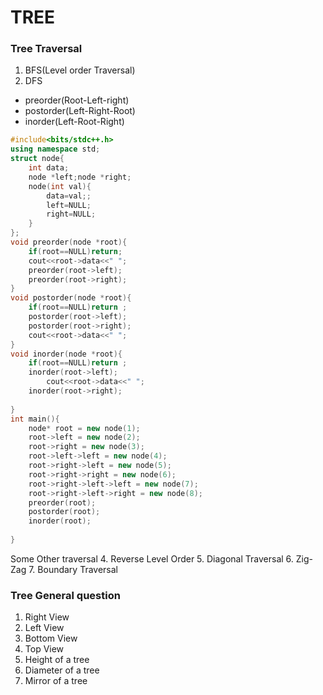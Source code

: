 # TREE
### Tree Traversal
1. BFS(Level order Traversal)
2. DFS
 - preorder(Root-Left-right)
 - postorder(Left-Right-Root)
 - inorder(Left-Root-Right)
```cpp
#include<bits/stdc++.h>
using namespace std;
struct node{
	int data;
	node *left;node *right;
	node(int val){
		data=val;;
		left=NULL;
		right=NULL;
	}
};
void preorder(node *root){
	if(root==NULL)return;
	cout<<root->data<<" ";
	preorder(root->left);
	preorder(root->right);
}
void postorder(node *root){
	if(root==NULL)return ;
	postorder(root->left);
	postorder(root->right);
	cout<<root->data<<" ";
}
void inorder(node *root){
	if(root==NULL)return ;
	inorder(root->left);
        cout<<root->data<<" ";
	inorder(root->right);
	
}
int main(){
    node* root = new node(1);
    root->left = new node(2);
    root->right = new node(3);
    root->left->left = new node(4);
    root->right->left = new node(5);
    root->right->right = new node(6);
    root->right->left->left = new node(7);
    root->right->left->right = new node(8);
    preorder(root);
    postorder(root);
    inorder(root);
    
}
```
Some Other traversal
4. Reverse Level Order
5. Diagonal Traversal
6. Zig-Zag
7. Boundary Traversal
### Tree General question

1. Right View
2. Left View
3. Bottom View
4. Top View
5. Height of a tree
6. Diameter of a tree
7. Mirror of a tree


